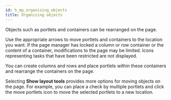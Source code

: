 ```yaml
---
id: h_mp_organizing_objects
title: Organizing objects
---
```





Objects such as portlets and containers can be rearranged on the page.

Use the appropriate arrows to move portlets and containers to the location you want. If the page manager has locked a column or row container or the content of a container, modifications to the page may be limited. Icons representing tasks that have been restricted are not displayed.

You can create columns and rows and place portlets within these containers and rearrange the containers on the page.

Selecting **Show layout tools** provides more options for moving objects on the page. For example, you can place a check by multiple portlets and click the move portlets icon to move the selected portlets to a new location.

